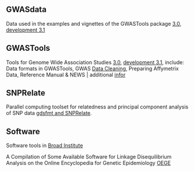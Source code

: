 ## GWASdata

Data used in the examples and vignettes of the GWASTools package [3.0](http://www.bioconductor.org/packages/release/data/experiment/html/GWASdata.html), 
[development 3.1](http://www.bioconductor.org/packages/devel/data/experiment/html/GWASdata.html)

## GWASTools

Tools for Genome Wide Association Studies [3.0](http://www.bioconductor.org/packages/release/bioc/html/GWASTools.html),
[development 3.1](http://www.bioconductor.org/packages/devel/bioc/html/GWASTools.html), include: 
Data formats in GWASTools, GWAS [Data Cleaning](http://www.bioconductor.org/packages/release/bioc/vignettes/GWASTools/inst/doc/DataCleaning.pdf), Preparing Affymetrix Data, Reference Manual & NEWS | additional [infor](http://bioinformatics.lofter.com/view)

## SNPRelate

Parallel computing toolset for relatedness and principal component analysis of SNP data 
[gdsfmt and SNPRelate](http://www.bioconductor.org/packages/release/bioc/html/SNPRelate.html).

## Software

Software tools in [Broad Institute](http://www.broadinstitute.org/scientific-community/software)

A Compilation of Some Available Software for Linkage Disequilibrium Analysis on the Online Encyclopedia for Genetic Epidemiology [OEGE](http://www.genes.org.uk/software/LD-software.shtml)
